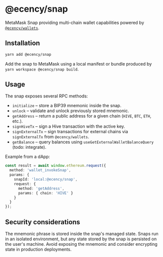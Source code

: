 # @ecency/snap

MetaMask Snap providing multi-chain wallet capabilities powered by
[`@ecency/wallets`](../wallets).

## Installation

```bash
yarn add @ecency/snap
```

Add the snap to MetaMask using a local manifest or bundle produced by
`yarn workspace @ecency/snap build`.

## Usage

The snap exposes several RPC methods:

- `initialize` – store a BIP39 mnemonic inside the snap.
- `unlock` – validate and unlock previously stored mnemonic.
- `getAddress` – return a public address for a given chain (`HIVE`, `BTC`, `ETH`, etc.).
- `signHiveTx` – sign a Hive transaction with the active key.
- `signExternalTx` – sign transactions for external chains via `signExternalTx` from
  `@ecency/wallets`.
- `getBalance` – query balances using `useGetExternalWalletBalanceQuery` (todo: integrate).

Example from a dApp:

```ts
const result = await window.ethereum.request({
  method: 'wallet_invokeSnap',
  params: {
    snapId: 'local:@ecency/snap',
    request: {
      method: 'getAddress',
      params: { chain: 'HIVE' }
    }
  }
});
```

## Security considerations

The mnemonic phrase is stored inside the snap's managed state. Snaps run in an
isolated environment, but any state stored by the snap is persisted on the
user's machine. Avoid exposing the mnemonic and consider encrypting state in
production deployments.
